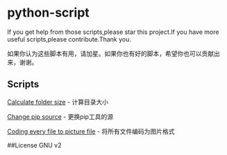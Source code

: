 # python-script
If you get help from those scripts,please star this project.If you have more useful scripts,please contribute.Thank you.

如果你认为这些脚本有用，请加星。如果你也有好的脚本，希望你也可以贡献出来，谢谢。

## Scripts
[Calculate folder size](script/calculate_directory_size_windows.py) - 计算目录大小

[Change pip source](script/change_pip_source.py) - 更换pip工具的源

[Coding every file to picture file](script/EverythingToImage) - 将所有文件编码为图片格式

##License
    GNU v2
